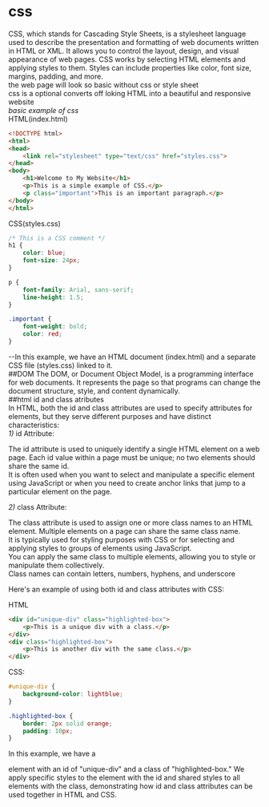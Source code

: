 # css
CSS, which stands for Cascading Style Sheets, is a stylesheet language used to describe the presentation and formatting of web documents written in HTML or XML. It allows you to control the layout, design, and visual appearance of web pages. CSS works by selecting HTML elements and applying styles to them. Styles can include properties like color, font size, margins, padding, and more.  
the web page will look so basic without css or style sheet  
css is a optional converts off loking HTML into a  beautiful and responsive website  
*basic example of css*  
HTML(index.html)
```html
<!DOCTYPE html>
<html>
<head>
    <link rel="stylesheet" type="text/css" href="styles.css">
</head>
<body>
    <h1>Welcome to My Website</h1>
    <p>This is a simple example of CSS.</p>
    <p class="important">This is an important paragraph.</p>
</body>
</html>
```
CSS(styles.css)
```css
/* This is a CSS comment */
h1 {
    color: blue;
    font-size: 24px;
}

p {
    font-family: Arial, sans-serif;
    line-height: 1.5;
}

.important {
    font-weight: bold;
    color: red;
}
```
--In this example, we have an HTML document (index.html) and a separate CSS file (styles.css) linked to it.  
##DOM
The DOM, or Document Object Model, is a programming interface for web documents. It represents the page so that programs can change the document structure, style, and content dynamically.    
##html id and class atributes  
In HTML, both the id and class attributes are used to specify attributes for elements, but they serve different purposes and have distinct characteristics:  
*1)* id Attribute:  

The id attribute is used to uniquely identify a single HTML element on a web page. Each id value within a page must be unique; no two elements should share the same id.  
It is often used when you want to select and manipulate a specific element using JavaScript or when you need to create anchor links that jump to a particular element on the page.  

*2)* class Attribute:  

The class attribute is used to assign one or more class names to an HTML element. Multiple elements on a page can share the same class name.  
It is typically used for styling purposes with CSS or for selecting and applying styles to groups of elements using JavaScript.  
You can apply the same class to multiple elements, allowing you to style or manipulate them collectively.  
Class names can contain letters, numbers, hyphens, and underscore    

Here's an example of using both id and class attributes with CSS:   

HTML  
```html
<div id="unique-div" class="highlighted-box">
    <p>This is a unique div with a class.</p>
</div>
<div class="highlighted-box">
    <p>This is another div with the same class.</p>
</div>
```
CSS:
```css
#unique-div {
    background-color: lightblue;
}

.highlighted-box {
    border: 2px solid orange;
    padding: 10px;
}
```
In this example, we have a <div> element with an id of "unique-div" and a class of "highlighted-box." We apply specific styles to the element with the id and shared styles to all elements with the class, demonstrating how id and class attributes can be used together in HTML and CSS.  



